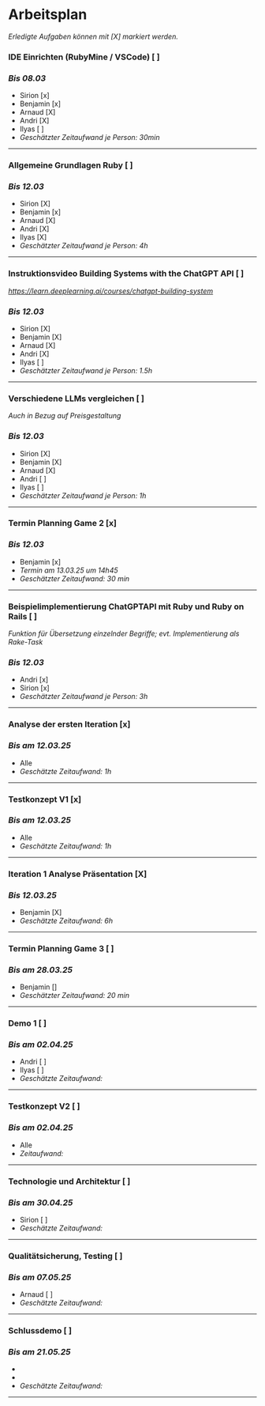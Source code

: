 # Arbeitsplan
*Erledigte Aufgaben können mit [X] markiert werden.*

### IDE Einrichten (RubyMine / VSCode) [ ]
### *Bis 08.03*
* Sirion [x]
* Benjamin [x]
* Arnaud [X]
* Andri [X]
* Ilyas [ ]
* *Geschätzter Zeitaufwand je Person: 30min* 
---
### Allgemeine Grundlagen Ruby [ ] 
### *Bis 12.03*
* Sirion [X]
* Benjamin [x]
* Arnaud [X]
* Andri [X]
* Ilyas [X]
* *Geschätzter Zeitaufwand je Person: 4h* 
---
### Instruktionsvideo Building Systems with the ChatGPT API [ ]
*https://learn.deeplearning.ai/courses/chatgpt-building-system*
### *Bis 12.03*
* Sirion [X]
* Benjamin [X]
* Arnaud [X]
* Andri [X]
* Ilyas [ ]
* *Geschätzter Zeitaufwand je Person: 1.5h* 
---
### Verschiedene LLMs vergleichen [ ]
*Auch in Bezug auf Preisgestaltung*
### *Bis 12.03*
* Sirion [X]
* Benjamin [X]
* Arnaud [X]
* Andri [ ]
* Ilyas [ ]
* *Geschätzter Zeitaufwand je Person: 1h* 
---
### Termin Planning Game 2 [x]
### *Bis 12.03*
* Benjamin [x]     
* *Termin am 13.03.25 um 14h45*
* *Geschätzter Zeitaufwand: 30 min*
---
### Beispielimplementierung ChatGPTAPI mit Ruby und Ruby on Rails [ ]
*Funktion für Übersetzung einzelnder Begriffe; evt. Implementierung als Rake-Task*
### *Bis 12.03*
* Andri [x]
* Sirion [x]
* *Geschätzter Zeitaufwand je Person: 3h* 
---
### Analyse der ersten Iteration [x]
### *Bis am 12.03.25*
* Alle 
* *Geschätzte Zeitaufwand: 1h*
---
### Testkonzept V1 [x]
### *Bis am 12.03.25*
* Alle
* *Geschätzte Zeitaufwand: 1h* 
--- 
### Iteration 1 Analyse Präsentation [X]
### *Bis 12.03.25*
* Benjamin [X]
* *Geschätzte Zeitaufwand: 6h*
---
### Termin Planning Game 3 [ ]
### *Bis am 28.03.25*
* Benjamin []
* *Geschätzter Zeitaufwand: 20 min*
---
### Demo 1 [ ]
### *Bis am 02.04.25*
* Andri [ ]
* Ilyas [ ]
* *Geschätzte Zeitaufwand:*
---
### Testkonzept V2 [ ]
### *Bis am 02.04.25*
* Alle
* *Zeitaufwand:*
---
### Technologie und Architektur [ ]
### *Bis am 30.04.25*
* Sirion [ ]
* *Geschätzte Zeitaufwand:*
---
### Qualitätsicherung, Testing [ ]
### *Bis am 07.05.25*
* Arnaud [ ]
* *Geschätzte Zeitaufwand:*
---
### Schlussdemo [ ]
### *Bis am 21.05.25*
*
*
* *Geschätzte Zeitaufwand:*
---

